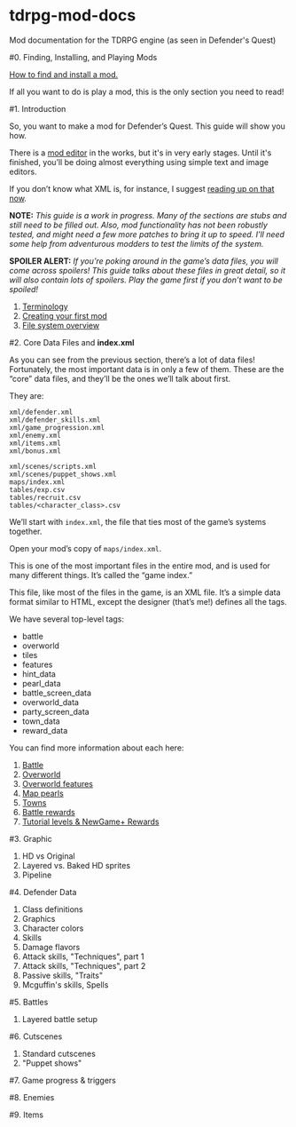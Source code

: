 # tdrpg-mod-docs
Mod documentation for the TDRPG engine (as seen in Defender's Quest)

#0. Finding, Installing, and Playing Mods

[How to find and install a mod.](00.md)

If all you want to do is play a mod, this is the only section you need to read!

#1. Introduction

So, you want to make a mod for Defender’s Quest. This guide will show you how.

There is a [mod editor](https://github.com/Autoquark/dq1-unofficial-mod-editor) in the works, but it's in very early stages.
Until it's finished, you’ll be doing almost everything using simple text and image editors.

If you don’t know what XML is, for instance, I suggest [reading up on that now](https://steamcommunity.com/linkfilter/?url=http://en.wikipedia.org/wiki/XML).

**NOTE:**
*This guide is a work in progress. Many of the sections are stubs and still need to be filled out. Also, mod functionality has not been robustly tested, and might need a few more patches to bring it up to speed. I’ll need some help from adventurous modders to test the limits of the system.*

**SPOILER ALERT:**
*If you’re poking around in the game’s data files, you will come across spoilers! This guide talks about these files in great detail, so it will also contain lots of spoilers. Play the game first if you don’t want to be spoiled!*

  1. [Terminology](01_01_terminology.md)
  2. [Creating your first mod](01_02_first_mod.md)
  3. [File system overview](01_03_overview.md)

#2. Core Data Files and **index.xml**

As you can see from the previous section, there’s a lot of data files! Fortunately, the most important data is in only a few of them. These are the “core” data files, and they’ll be the ones we’ll talk about first.

They are:

```
xml/defender.xml
xml/defender_skills.xml
xml/game_progression.xml
xml/enemy.xml
xml/items.xml
xml/bonus.xml

xml/scenes/scripts.xml
xml/scenes/puppet_shows.xml
maps/index.xml
tables/exp.csv
tables/recruit.csv
tables/<character_class>.csv
```

We’ll start with `index.xml`, the file that ties most of the game’s systems together.

Open your mod’s copy of `maps/index.xml`.

This is one of the most important files in the entire mod, and is used for many different things. It’s called the “game index.”

This file, like most of the files in the game, is an XML file. It’s a simple data format similar to HTML, except the designer (that’s me!) defines all the tags. 

We have several top-level tags:

  * battle
  * overworld
  * tiles
  * features
  * hint_data
  * pearl_data
  * battle_screen_data
  * overworld_data
  * party_screen_data
  * town_data
  * reward_data

You can find more information about each here:  
  
  1. [Battle](02_01_battle.md)
  2. [Overworld](02_02_overworld.md)
  3. [Overworld features](02_03_features.md)
  4. [Map pearls](02_04_map_pearls.md)
  5. [Towns](02_05_towns.md)
  6. [Battle rewards](02_06_battle_rewards.md)
  7. [Tutorial levels & NewGame+ Rewards](02_07_tutorial.md)

#3. Graphic

  1. HD vs Original
  2. Layered vs. Baked HD sprites
  3. Pipeline

#4. Defender Data

  1. Class definitions
  2. Graphics
  3. Character colors
  4. Skills
  5. Damage flavors
  6. Attack skills, "Techniques", part 1
  7. Attack skills, "Techniques", part 2
  8. Passive skills, "Traits"
  9. Mcguffin's skills, Spells

#5. Battles

  1. Layered battle setup

#6. Cutscenes

  1. Standard cutscenes
  2. "Puppet shows"

#7. Game progress & triggers

#8. Enemies

#9. Items
